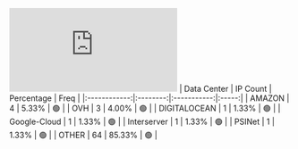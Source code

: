 ![Diagramm](https://github.com/obajay/StateSync-snapshots/blob/main/Projects/Sge/1/README.md)
| Data Center | IP Count | Percentage | Freq |
|:------------:|:--------:|:-----------:|:-----:|
| AMAZON | 4 | 5.33% | 🟢 |
| OVH | 3 | 4.00% | 🟢 |
| DIGITALOCEAN | 1 | 1.33% | 🟢 |
| Google-Cloud | 1 | 1.33% | 🟢 |
| Interserver | 1 | 1.33% | 🟢 |
| PSINet | 1 | 1.33% | 🟢 |
| OTHER | 64 | 85.33% | 🟢 |
